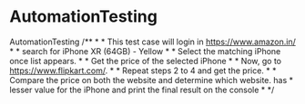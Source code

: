 # AutomationTesting
AutomationTesting
	/**
	 * 
	 * This test case will login in https://www.amazon.in/
	 * 
	 * search for iPhone XR (64GB) - Yellow
	 * 
	 * Select the matching iPhone once list appears.
	 * 
	 * Get the price of the selected iPhone
	 * 
	 * Now, go to https://www.flipkart.com/.
	 * 
	 * Repeat steps 2 to 4 and get the price.
	 * 
	 * Compare the price on both the website and determine which website. has
	 * lesser value for the iPhone and print the final result on the console
	 * 
	 */
